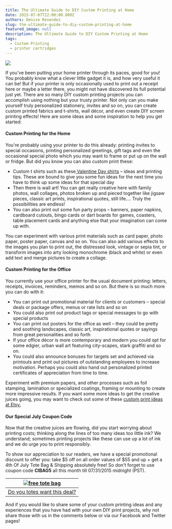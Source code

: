 ```yaml
---
title: The Ultimate Guide to DIY Custom Printing at Home
date: 2015-07-07T22:00:00.000Z
authors: Denise Resendez
slug: the-ultimate-guide-to-diy-custom-printing-at-home
featured_image: null
description: The Ultimate Guide to DIY Custom Printing at Home
tags:
  - Custom Printing
  - printer cartridges
---
```

[![](/blog/images/ciblog.jpg)](/blog/images/ciblog.jpg)

If you've been putting your home printer through its paces, good for you! You probably know what a clever little gadget it is, and how very useful it can be! But if your printer is only occasionally used to print out a receipt here or maybe a letter there, you might not have discovered its full potential just yet. There are so many DIY custom printing projects you can accomplish using nothing but your trusty printer. Not only can you make yourself truly personalized stationery, invites and so on, you can create custom printed fabrics and t-shirts, wall décor, and even create DIY screen printing effects! Here are some ideas and some inspiration to help you get started:

#### Custom Printing for the Home

You're probably using your printer to do this already: printing invites to special occasions, printing personalized greetings, gift tags and even the occasional special photo which you may want to frame or put up on the wall or fridge. But did you know you can also custom print these:

* Custom t shirts such as these[ Valentine Day shirts](https://www.comboink.com/blog/diy-t-shirt-designs-for-valentines-day-what-valentines-day/) – ideas and printing tips. These are bound to give you some fun ideas for the next time you have to think up some ideas for that special day
* Then there is wall art! You can get really creative here with family photos, wall collages, photos broken up and pieced together like jigsaw pieces, classic art prints, inspirational quotes, still life…. Truly the possibilities are endless!
* You can also print out some fun party props – banners, paper napkins, cardboard cutouts, bingo cards or dart boards for games, coasters, table placement cards and anything else that your imagination can come up with.

You can experiment with various print materials such as card paper, photo paper, poster paper, canvas and so on. You can also add various effects to the images you plan to print out, the distressed look, vintage or sepia tint, or transform images into arty looking monochrome (black and white) or even add text and merge pictures to create a collage.

#### Custom Printing for the Office

You currently use your office printer for the usual document printing: letters, receipts, invoices, reminders, memos and so on. But there is so much more you can do with it:

* You can print out promotional material for clients or customers – special deals or package offers, menus or rate lists and so on
* You could also print out product tags or special messages to go with special products
* You can print out posters for the office as well – they could be pretty and soothing landscapes, classic art, inspirational quotes or sayings from great personalities and so forth
* If your office décor is more contemporary and modern you could opt for some edgier, urban wall art featuring city-scapes, stark graffiti and so on.
* You could also announce bonuses for targets set and achieved via printouts and print out pictures of outstanding employees to increase motivation. Perhaps you could also hand out personalized printed certificates of appreciation from time to time.

Experiment with premium papers, and other processes such as foil stamping, lamination or specialized coatings, framing or mounting to create more impressive results. If you want some more ideas to get the creative juices going, you may want to check out some of these [custom print ideas at Etsy. ](https://www.etsy.com/market/custom_print)

#### Our Special July Coupon Code

Now that the creative juices are flowing, did you start worrying about printing costs; thinking along the lines of too many ideas too little ink? We understand; sometimes printing projects like these can use up a lot of ink and we do urge you to print responsibly.

To show our appreciation to our readers, we have a special promotional discount to offer you: take $5 off on all order values of $55 and up + get a 4th Of July Tote Bag & Shipping absolutely free! So don't forget to use coupon code **CIBAG5** all this month till 07/31/2015 midnight (PST).

| [![free tote bag ](/blog/images/11705208_919230384786899_6889025503339742365_n.png "Get $5 off $55+ orders with FREE July 4th Tote Bag and Free Shipping ")](https://www.comboink.com/) |
| --------------------------------------------------------------------------------------------------------------------------------------------------------------------------------------- |
| [Do you totes want this deal?](https://www.comboink.com/)                                                                                                                               |

And if you would like to share some of your custom printing ideas and any experiences that you have had with your own DIY print projects, why not share those with us in the comments below or via our Facebook and Twitter pages!
